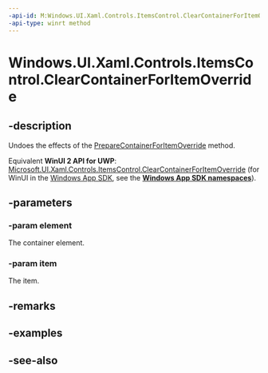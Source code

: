 ```yaml
---
-api-id: M:Windows.UI.Xaml.Controls.ItemsControl.ClearContainerForItemOverride(Windows.UI.Xaml.DependencyObject,System.Object)
-api-type: winrt method
---
```


<!-- Method syntax
virtual protected void ClearContainerForItemOverride(Windows.UI.Xaml.DependencyObject element, System.Object item)
-->

# Windows.UI.Xaml.Controls.ItemsControl.ClearContainerForItemOverride

## -description
Undoes the effects of the [PrepareContainerForItemOverride](itemscontrol_preparecontainerforitemoverride_1839050347.md) method.

Equivalent **WinUI 2 API for UWP**: [Microsoft.UI.Xaml.Controls.ItemsControl.ClearContainerForItemOverride](/windows/winui/api/microsoft.ui.xaml.controls.itemscontrol.clearcontainerforitemoverride) (for WinUI in the [Windows App SDK](/windows/apps/windows-app-sdk/), see the **[Windows App SDK namespaces](/windows/windows-app-sdk/api/winrt/)**).

## -parameters
### -param element
The container element.

### -param item
The item.

## -remarks

## -examples

## -see-also
